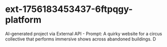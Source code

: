 # ext-1756183453437-6ftpqgy-platform
AI-generated project via External API - Prompt: A quirky website for a circus collective that performs immersive shows across abandoned buildings. D
